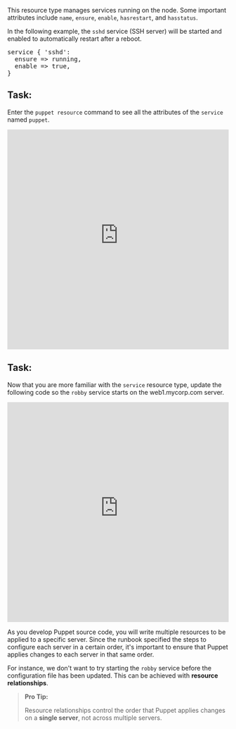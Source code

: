 This resource type manages services running on the node. Some important attributes include `name`, `ensure`, `enable`, `hasrestart`, and `hasstatus`.

In the following example, the `sshd` service (SSH server) will be started and enabled to automatically restart after a reboot.

<pre>
service { 'sshd':
  ensure => running,
  enable => true,
}
</pre>

## Task:

Enter the `puppet resource` command to see all the attributes of the `service` named `puppet`.

<iframe src="https://magicbox.classroom.puppet.com/resources/exploring_service" width="100%" height="500px" frameborder="0"></iframe>

## Task:

Now that you are more familiar with the `service` resource type, update the following code so the `robby` service starts on the web1.mycorp.com server.

<iframe src="https://magicbox.classroom.puppet.com/scenario/start_robby_service" width="100%" height="500px" frameborder="0"></iframe>

As you develop Puppet source code, you will write multiple resources to be applied to a specific server. Since the runbook specified the steps to configure each server in a certain order, it's important to ensure that Puppet applies changes to each server in that same order.

For instance, we don't want to try starting the `robby` service before the configuration file has been updated. This can be achieved with **resource relationships**.

> **Pro Tip:**
>
> Resource relationships control the order that Puppet applies changes on a **single server**, not across multiple servers.
